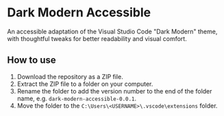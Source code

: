 # Dark Modern Accessible

An accessible adaptation of the Visual Studio Code "Dark Modern" theme, with thoughtful tweaks for better readability and visual comfort.

## How to use

1. Download the repository as a ZIP file.
2. Extract the ZIP file to a folder on your computer.
3. Rename the folder to add the version number to the end of the folder name, e.g. `dark-modern-accessible-0.0.1`.
4. Move the folder to the `C:\Users\<USERNAME>\.vscode\extensions` folder.
